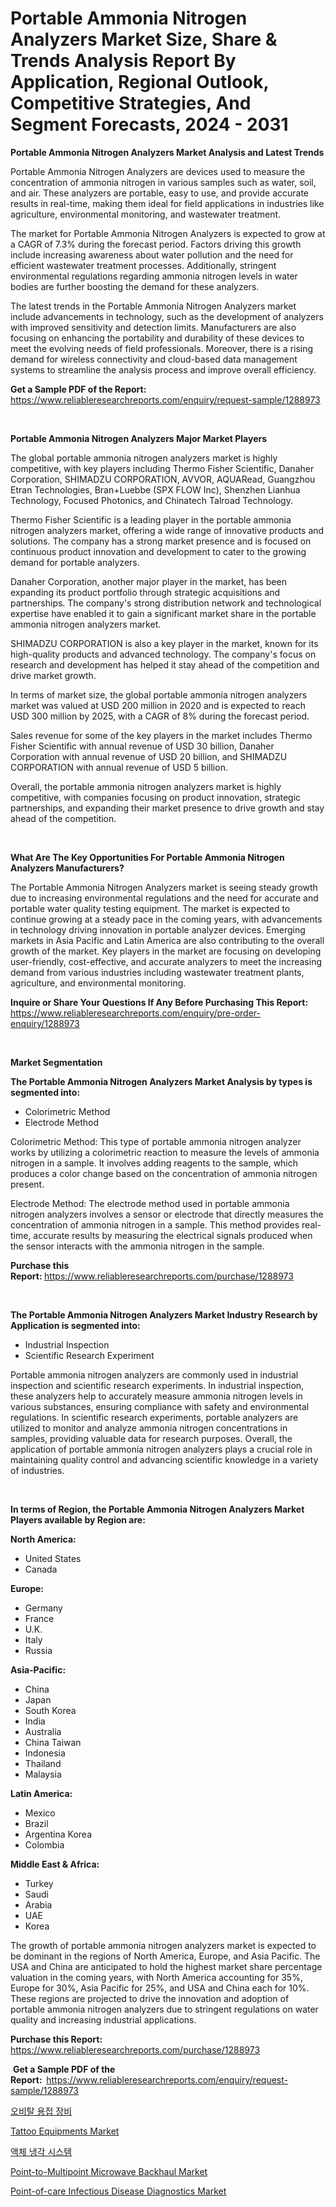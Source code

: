 <p><h1>Portable Ammonia Nitrogen Analyzers Market Size, Share & Trends Analysis Report By Application, Regional Outlook, Competitive Strategies, And Segment Forecasts, 2024 - 2031</h1></p><p><strong>Portable Ammonia Nitrogen Analyzers Market Analysis and Latest Trends</strong></p>
<p><p>Portable Ammonia Nitrogen Analyzers are devices used to measure the concentration of ammonia nitrogen in various samples such as water, soil, and air. These analyzers are portable, easy to use, and provide accurate results in real-time, making them ideal for field applications in industries like agriculture, environmental monitoring, and wastewater treatment.</p><p>The market for Portable Ammonia Nitrogen Analyzers is expected to grow at a CAGR of 7.3% during the forecast period. Factors driving this growth include increasing awareness about water pollution and the need for efficient wastewater treatment processes. Additionally, stringent environmental regulations regarding ammonia nitrogen levels in water bodies are further boosting the demand for these analyzers.</p><p>The latest trends in the Portable Ammonia Nitrogen Analyzers market include advancements in technology, such as the development of analyzers with improved sensitivity and detection limits. Manufacturers are also focusing on enhancing the portability and durability of these devices to meet the evolving needs of field professionals. Moreover, there is a rising demand for wireless connectivity and cloud-based data management systems to streamline the analysis process and improve overall efficiency.</p></p>
<p><strong>Get a Sample PDF of the Report:&nbsp;</strong> <a href="https://www.reliableresearchreports.com/enquiry/request-sample/1288973">https://www.reliableresearchreports.com/enquiry/request-sample/1288973</a></p>
<p>&nbsp;</p>
<p><strong>Portable Ammonia Nitrogen Analyzers Major Market Players</strong></p>
<p><p>The global portable ammonia nitrogen analyzers market is highly competitive, with key players including Thermo Fisher Scientific, Danaher Corporation, SHIMADZU CORPORATION, AVVOR, AQUARead, Guangzhou Etran Technologies, Bran+Luebbe (SPX FLOW Inc), Shenzhen Lianhua Technology, Focused Photonics, and Chinatech Talroad Technology.</p><p>Thermo Fisher Scientific is a leading player in the portable ammonia nitrogen analyzers market, offering a wide range of innovative products and solutions. The company has a strong market presence and is focused on continuous product innovation and development to cater to the growing demand for portable analyzers.</p><p>Danaher Corporation, another major player in the market, has been expanding its product portfolio through strategic acquisitions and partnerships. The company's strong distribution network and technological expertise have enabled it to gain a significant market share in the portable ammonia nitrogen analyzers market.</p><p>SHIMADZU CORPORATION is also a key player in the market, known for its high-quality products and advanced technology. The company's focus on research and development has helped it stay ahead of the competition and drive market growth.</p><p>In terms of market size, the global portable ammonia nitrogen analyzers market was valued at USD 200 million in 2020 and is expected to reach USD 300 million by 2025, with a CAGR of 8% during the forecast period.</p><p>Sales revenue for some of the key players in the market includes Thermo Fisher Scientific with annual revenue of USD 30 billion, Danaher Corporation with annual revenue of USD 20 billion, and SHIMADZU CORPORATION with annual revenue of USD 5 billion.</p><p>Overall, the portable ammonia nitrogen analyzers market is highly competitive, with companies focusing on product innovation, strategic partnerships, and expanding their market presence to drive growth and stay ahead of the competition.</p></p>
<p>&nbsp;</p>
<p><strong>What Are The Key Opportunities For Portable Ammonia Nitrogen Analyzers Manufacturers?</strong></p>
<p><p>The Portable Ammonia Nitrogen Analyzers market is seeing steady growth due to increasing environmental regulations and the need for accurate and portable water quality testing equipment. The market is expected to continue growing at a steady pace in the coming years, with advancements in technology driving innovation in portable analyzer devices. Emerging markets in Asia Pacific and Latin America are also contributing to the overall growth of the market. Key players in the market are focusing on developing user-friendly, cost-effective, and accurate analyzers to meet the increasing demand from various industries including wastewater treatment plants, agriculture, and environmental monitoring.</p></p>
<p><strong>Inquire or Share Your Questions If Any Before Purchasing This Report:</strong> <a href="https://www.reliableresearchreports.com/enquiry/pre-order-enquiry/1288973">https://www.reliableresearchreports.com/enquiry/pre-order-enquiry/1288973</a></p>
<p>&nbsp;</p>
<p><strong>Market Segmentation</strong></p>
<p><strong>The Portable Ammonia Nitrogen Analyzers Market Analysis by types is segmented into:</strong></p>
<p><ul><li>Colorimetric Method</li><li>Electrode Method</li></ul></p>
<p><p>Colorimetric Method: This type of portable ammonia nitrogen analyzer works by utilizing a colorimetric reaction to measure the levels of ammonia nitrogen in a sample. It involves adding reagents to the sample, which produces a color change based on the concentration of ammonia nitrogen present.</p><p>Electrode Method: The electrode method used in portable ammonia nitrogen analyzers involves a sensor or electrode that directly measures the concentration of ammonia nitrogen in a sample. This method provides real-time, accurate results by measuring the electrical signals produced when the sensor interacts with the ammonia nitrogen in the sample.</p></p>
<p><strong>Purchase this Report:&nbsp;</strong><a href="https://www.reliableresearchreports.com/purchase/1288973">https://www.reliableresearchreports.com/purchase/1288973</a></p>
<p>&nbsp;</p>
<p><strong>The Portable Ammonia Nitrogen Analyzers Market Industry Research by Application is segmented into:</strong></p>
<p><ul><li>Industrial Inspection</li><li>Scientific Research Experiment</li></ul></p>
<p><p>Portable ammonia nitrogen analyzers are commonly used in industrial inspection and scientific research experiments. In industrial inspection, these analyzers help to accurately measure ammonia nitrogen levels in various substances, ensuring compliance with safety and environmental regulations. In scientific research experiments, portable analyzers are utilized to monitor and analyze ammonia nitrogen concentrations in samples, providing valuable data for research purposes. Overall, the application of portable ammonia nitrogen analyzers plays a crucial role in maintaining quality control and advancing scientific knowledge in a variety of industries.</p></p>
<p>&nbsp;</p>
<p><strong>In terms of Region, the Portable Ammonia Nitrogen Analyzers Market Players available by Region are:</strong></p>
<p>
    <p> <strong> North America: </strong>
        <ul>
            <li>United States</li>
            <li>Canada</li>
        </ul>
        </p> 
    <p> <strong> Europe: </strong>
        <ul>
            <li>Germany</li>
            <li>France</li>
            <li>U.K.</li>
            <li>Italy</li>
            <li>Russia</li>
        </ul>
        </p> 
    <p> <strong> Asia-Pacific: </strong>
        <ul>
            <li>China</li>
            <li>Japan</li>
            <li>South Korea</li>
            <li>India</li>
            <li>Australia</li>
            <li>China Taiwan</li>
            <li>Indonesia</li>
            <li>Thailand</li>
            <li>Malaysia</li>
        </ul>
        </p> 
    <p> <strong> Latin America: </strong>
        <ul>
            <li>Mexico</li>
            <li>Brazil</li>
            <li>Argentina Korea</li>
            <li>Colombia</li>
        </ul>
        </p> 
    <p> <strong> Middle East & Africa: </strong>
        <ul>
            <li>Turkey</li>
            <li>Saudi</li>
            <li>Arabia</li>
            <li>UAE</li>
            <li>Korea</li>
        </ul>
    </p>
    </p>
<p><p>The growth of portable ammonia nitrogen analyzers market is expected to be dominant in the regions of North America, Europe, and Asia Pacific. The USA and China are anticipated to hold the highest market share percentage valuation in the coming years, with North America accounting for 35%, Europe for 30%, Asia Pacific for 25%, and USA and China each for 10%. These regions are projected to drive the innovation and adoption of portable ammonia nitrogen analyzers due to stringent regulations on water quality and increasing industrial applications.</p></p>
<p><strong>Purchase this Report: </strong><a href="https://www.reliableresearchreports.com/purchase/1288973">https://www.reliableresearchreports.com/purchase/1288973</a></p>
<p>&nbsp;<strong>Get a Sample PDF of the Report:&nbsp;&nbsp;</strong><a href="https://www.reliableresearchreports.com/enquiry/request-sample/1288973">https://www.reliableresearchreports.com/enquiry/request-sample/1288973</a></p>
<p><strong></strong></p>
<p><p><a href="https://medium.com/@loretadervishi2013/%EA%B6%A4%EB%8F%84%EC%9A%A9-%EC%9A%A9%EC%A0%91-%EC%9E%A5%EB%B9%84-%EC%8B%9C%EC%9E%A5-%EA%B7%9C%EB%AA%A8-%EC%8B%9C%EC%9E%A5-%EC%A0%84%EB%A7%9D-%EB%B0%8F-%EC%8B%9C%EC%9E%A5-%EC%98%88%EC%B8%A1-2024%EB%85%84%EB%B6%80%ED%84%B0-2031%EB%85%84%EA%B9%8C%EC%A7%80-1faa9fa14e15">오비탈 용접 장비</a></p><p><a href="https://view.publitas.com/reportprime-1/insights-into-tattoo-equipments-market-size-analysing-market-share-trends-and-growth-from-2024-to-2031/">Tattoo Equipments Market</a></p><p><a href="https://medium.com/@pwbbmsbwwv85/%EC%95%A1%EC%B2%B4-%EB%83%89%EA%B0%81-%EC%8B%9C%EC%8A%A4%ED%85%9C-%EC%8B%9C%EC%9E%A5-%EC%A1%B0%EC%82%AC-%EB%B3%B4%EA%B3%A0%EC%84%9C-2024%EB%85%84%EB%B6%80%ED%84%B0-2031%EB%85%84%EA%B9%8C%EC%A7%80%EC%9D%98-%EC%97%AD%EC%82%AC-%EB%B0%8F-%EC%98%88%EC%B8%A1-7a16a3e20f3b">액체 냉각 시스템</a></p><p><a href="https://natural-crush-b99.notion.site/Point-to-Multipoint-Microwave-Backhaul-Market-Provides-a-Comprehensive-Analysis-Including-a-Macro-Ov-1d6487a8370a4b57961d56662c699175">Point-to-Multipoint Microwave Backhaul Market</a></p><p><a href="https://boundless-drawbridge-702.notion.site/Point-of-care-Infectious-Disease-Diagnostics-Market-Offers-Provide-Insightful-Data-for-the-Time-Peri-136b09947b2440138d0a35bfefb3bc44">Point-of-care Infectious Disease Diagnostics Market</a></p></p>